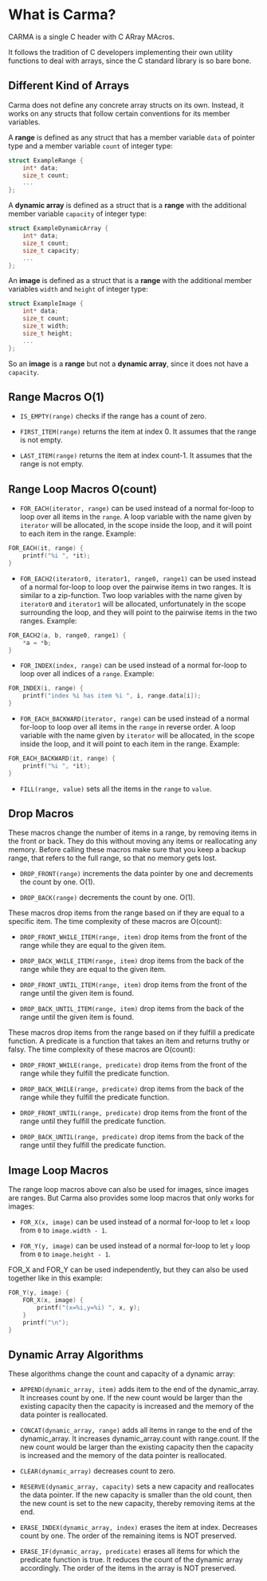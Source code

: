 # What is Carma?

CARMA is a single C header with C ARray MAcros.

It follows the tradition of C developers implementing their own utility
functions to deal with arrays,
since the C standard library is so bare bone.

## Different Kind of Arrays

Carma does not define any concrete array structs on its own.
Instead, it works on any structs that follow certain conventions for its member variables.

A **range** is defined as any struct that has a member variable `data` of pointer type
and a member variable `count` of integer type:
```c
struct ExampleRange {
    int* data;
    size_t count;
    ...
};
```

A **dynamic array** is defined as a struct that is a **range**
with the additional member variable `capacity` of integer type:
```c
struct ExampleDynamicArray {
    int* data;
    size_t count;
    size_t capacity;
    ...
};
```

An **image** is defined as a struct that is a **range**
with the additional member variables `width` and `height` of integer type:
```c
struct ExampleImage {
    int* data;
    size_t count;
    size_t width;
    size_t height;
    ...
};
```
So an **image** is a **range** but not a **dynamic array**,
since it does not have a `capacity`.

## Range Macros O(1)

* `IS_EMPTY(range)` checks if the range has a count of zero.

* `FIRST_ITEM(range)` returns the item at index 0. It assumes that the range is not empty.

* `LAST_ITEM(range)` returns the item at index count-1. It assumes that the range is not empty.

## Range Loop Macros O(count)

* `FOR_EACH(iterator, range)` can be used instead of a normal for-loop 
to loop over all items in the `range`.
A loop variable with the name given by `iterator` will be allocated,
in the scope inside the loop, and it will point to each item in the range.
Example:
```c
FOR_EACH(it, range) {
    printf("%i ", *it);
}
```

* `FOR_EACH2(iterator0, iterator1, range0, range1)` can be used instead of a
normal for-loop to loop over the pairwise items in two ranges.
It is similar to a zip-function.
Two loop variables with the name given by `iterator0` and `iterator1` will be
allocated, unfortunately in the scope surrounding the loop,
and they will point to the pairwise items in the two ranges.
Example:
```c
FOR_EACH2(a, b, range0, range1) {
    *a = *b;
}
```

* `FOR_INDEX(index, range)` can be used instead of a normal for-loop
  to loop over all indices of a `range`.
Example:
```c
FOR_INDEX(i, range) {
    printf("index %i has item %i ", i, range.data[i]);
}
```

* `FOR_EACH_BACKWARD(iterator, range)` can be used instead of a normal for-loop
  to loop over all items in the `range` in reverse order.
  A loop variable with the name given by `iterator` will be allocated,
  in the scope inside the loop, and it will point to each item in the range.
  Example:
```c
FOR_EACH_BACKWARD(it, range) {
    printf("%i ", *it);
}
```

* `FILL(range, value)` sets all the items in the `range` to `value`.


## Drop Macros

These macros change the number of items in a range, by removing items in the front or back.
They do this without moving any items or reallocating any memory.
Before calling these macros make sure that you keep a backup range,
that refers to the full range, so that no memory gets lost.

* `DROP_FRONT(range)` increments the data pointer by one and decrements the count by one. O(1).

* `DROP_BACK(range)` decrements the count by one. O(1).

These macros drop items from the range based on if they are equal to a specific item.
The time complexity of these macros are O(count):

* `DROP_FRONT_WHILE_ITEM(range, item)` drop items from the front of the range while they are equal to the given item. 

* `DROP_BACK_WHILE_ITEM(range, item)` drop items from the back of the range while they are equal to the given item.

* `DROP_FRONT_UNTIL_ITEM(range, item)` drop items from the front of the range until the given item is found.

* `DROP_BACK_UNTIL_ITEM(range, item)` drop items from the back of the range until the given item is found.

These macros drop items from the range based on if they fulfill a predicate function.
A predicate is a function that takes an item and returns truthy or falsy.
The time complexity of these macros are O(count):

* `DROP_FRONT_WHILE(range, predicate)` drop items from the front of the range while they fulfill the predicate function.

* `DROP_BACK_WHILE(range, predicate)` drop items from the back of the range while they fulfill the predicate function.

* `DROP_FRONT_UNTIL(range, predicate)` drop items from the front of the range until they fulfill the predicate function.

* `DROP_BACK_UNTIL(range, predicate)` drop items from the back of the range until they fulfill the predicate function.


## Image Loop Macros

The range loop macros above can also be used for images, since images are ranges.
But Carma also provides some loop macros that only works for images:

* `FOR_X(x, image)` can be used instead of a normal for-loop
to let `x` loop from `0` to `image.width - 1`.

* `FOR_Y(y, image)` can be used instead of a normal for-loop
  to let `y` loop from `0` to `image.height - 1`.

FOR_X and FOR_Y can be used independently,
but they can also be used together like in this example:
```c
FOR_Y(y, image) {
    FOR_X(x, image) {
        printf("(x=%i,y=%i) ", x, y);
    }
    printf("\n");
}
```

## Dynamic Array Algorithms

These algorithms change the count and capacity of a dynamic array:

* `APPEND(dynamic_array, item)` adds item to the end of the dynamic_array.
It increases count by one.
If the new count would be larger than the existing capacity then
the capacity is increased and the memory of the data pointer is reallocated.

* `CONCAT(dynamic_array, range)` adds all items in range to the end of the dynamic_array.
  It increases dynamic_array.count with range.count.
  If the new count would be larger than the existing capacity then
  the capacity is increased and the memory of the data pointer is reallocated.

* `CLEAR(dynamic_array)` decreases count to zero.

* `RESERVE(dynamic_array, capacity)` sets a new capacity and reallocates the data pointer.
If the new capacity is smaller than the old count,
then the new count is set to the new capacity, thereby removing items at the end.

* `ERASE_INDEX(dynamic_array, index)` erases the item at index.
Decreases count by one.
The order of the remaining items is NOT preserved.

* `ERASE_IF(dynamic_array, predicate)` erases all items for which the
predicate function is true.
It reduces the count of the dynamic array accordingly.
The order of the items in the array is NOT preserved.
